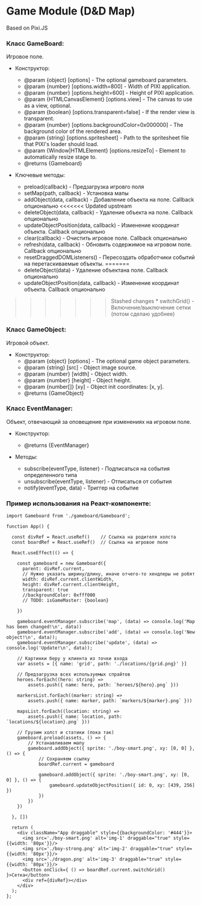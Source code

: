 # Game Module (D&D Map)

Based on Pixi.JS

### Класс GameBoard:
Игровое поле.
*  Конструктор:
   * @param {object} [options] - The optional gameboard parameters.
   * @param {number} [options.width=800] - Width of PIXI application.
   * @param {number} [options.height=600] - Height of PIXI application.
   * @param {HTMLCanvasElement} [options.view] - The canvas to use as a view, optional.
   * @param {boolean} [options.transparent=false] - If the render view is transparent.
   * @param {number} [options.backgroundColor=0x000000] - The background color of the rendered area.
   * @param {string} [options.spritesheet] - Path to the spritesheet file that PIXI's loader should load.
   * @param {Window|HTMLElement} [options.resizeTo] - Element to automatically resize stage to.
   * @returns {Gameboard}

* Ключевые методы:
    * preload(callback) - Предзагрузка игровго поля
    * setMap(path, callback) - Установка мапы
    * addObject(data, callback) - Добавление объекта на поле. Callback опционально
<<<<<<< Updated upstream
    * deleteObject(data, callback) - Удаление объекта на поле. Callback опционально
    * updateObjectPosition(data, callback) - Изменение координат объекта. Callback опционально
    * clear(callback) - Очистить игровое поле. Callback опционально
    * refresh(data, callback) - Обновить содержимое на игровом поле. Callback опционально
    * resetDraggedDOMListeners() - Пересоздать обработчики событий на перетаскиваемые объекты.
=======
    * deleteObject(data) - Удаление объектана поле. Callback опционально
    * updateObjectPosition(data, callback) - Изменение координат объекта. Callback опционально
>>>>>>> Stashed changes
    * switchGrid() - Включение/выключение сетки (потом сделаю удобнее)

### Класс GameObject:
Игровой объект.
* Конструктор:
   * @param {object} [options] - The optional game object parameters.
   * @param {string} [src] - Object image source.
   * @param {number} [width] - Object width.
   * @param {number} [height] - Object height.
   * @param {number[]} [xy] - Object init coordinates: [x, y].
   * @returns {GameObject}

### Класс EventManager:
Объект, отвечающий за оповещение при изменениях на игровом поле.
* Конструктор:
    * @returns {EventManager}

* Mетоды:
    * subscribe(eventType, listener) - Подписаться на события определенного типа
    * unsubscribe(eventType, listener) - Отписаться от события
    * notify(eventType, data) - Триггер на событие

### Пример использования на Реакт-компоненте:
```
import Gameboard from './gameboard/Gameboard';

function App() {

  const divRef = React.useRef()    // Ссылка на родителя холста
  const boardRef = React.useRef()  // Ссылка на игровое поле
  
  React.useEffect(() => {
    
    const gameboard = new Gameboard({
      parent: divRef.current,
      // Нужно указать ширину/длину, иначе отчего-то хендлеры не робят
      width: divRef.current.clientWidth, 
      height: divRef.current.clientHeight,
      transparent: true
      //backgroundColor: 0xfff000
      // TODO: isGameMaster: {boolean} 

    })

    gameboard.eventManager.subscribe('map', (data) => console.log('Map has been changed!\n', data))
    gameboard.eventManager.subscribe('add', (data) => console.log('New object!\n', data));
    gameboard.eventManager.subscribe('update', (data) => console.log('Update!\n', data));

    // Картинки беру у клиента из точки входа
    var assets = [{ name: 'grid', path: './locations/{grid.png}' }]

    // Предзагрузка всех используемых спрайтов
    heroes.forEach((hero: string) => 
        assets.push({ name: hero, path: `heroes/${hero}.png` }))

    markersList.forEach((marker: string) => 
        assets.push({ name: marker, path: `markers/${marker}.png` }))

    mapsList.forEach((location: string) => 
        assets.push({ name: location, path: `locations/${location}.png` }))

    // Грузим холст и статики (пока так)
    gameboard.preload(assets, () => {
        // Устанавливаем мапу
        gameboard.addObject({ sprite: './boy-smart.png', xy: [0, 0] }, () => {
            // Сохраняем ссылку
            boardRef.current = gameboard

            gameboard.addObject({ sprite: './boy-smart.png', xy: [0, 0] }, () => {
                gameboard.updateObjectPosition({ id: 0, xy: [439, 256] })
            })
        })
    })

  }, [])

  return (
    <div className="App draggable" style={{backgroundColor: '#444'}}>
      <img src='./boy-smart.png' alt='img-1' draggable="true" style={{width: '80px'}}/> 
      <img src='./boy-strong.png' alt='img-2' draggable="true" style={{width: '80px'}}/> 
      <img src='./dragon.png' alt='img-3' draggable="true" style={{width: '80px'}}/> 
      <button onClick={ () => boardRef.current.switchGrid() }>Сетка</button>
      <div ref={divRef}></div>
    </div>
  );
};
```